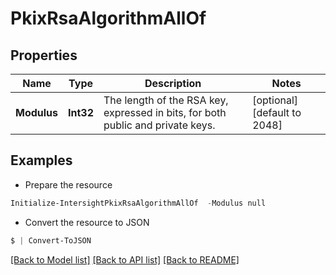 # PkixRsaAlgorithmAllOf
## Properties

Name | Type | Description | Notes
------------ | ------------- | ------------- | -------------
**Modulus** | **Int32** | The length of the RSA key, expressed in bits, for both public and private keys. | [optional] [default to 2048]

## Examples

- Prepare the resource
```powershell
Initialize-IntersightPkixRsaAlgorithmAllOf  -Modulus null
```

- Convert the resource to JSON
```powershell
$ | Convert-ToJSON
```

[[Back to Model list]](../README.md#documentation-for-models) [[Back to API list]](../README.md#documentation-for-api-endpoints) [[Back to README]](../README.md)

